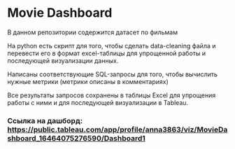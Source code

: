 # Movie Dashboard
В данном репозитории содержится датасет по фильмам

На python есть скрипт для того, чтобы сделать data-cleaning файла и перевести его в формат excel-таблицы для упрощенной работы и последующей визуализации данных.

Написаны соответствующие SQL-запросы для того, чтобы вычислить нужные метрики (метрики описаны в комментариях)

Все результаты запросов сохранены в таблицы Excel для упрощения работы с ними и для последующей визуализации в Tableau.

### Ссылка на дашборд: https://public.tableau.com/app/profile/anna3863/viz/MovieDashboard_16464075276590/Dashboard1
